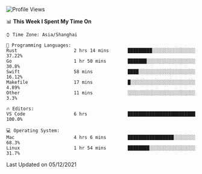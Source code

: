 <!--START_SECTION:waka-->
![Profile Views](http://img.shields.io/badge/Profile%20Views-5-blue)

📊 **This Week I Spent My Time On** 

```text
⌚︎ Time Zone: Asia/Shanghai

💬 Programming Languages: 
Rust                     2 hrs 14 mins       █████████░░░░░░░░░░░░░░░░   37.22% 
Go                       1 hr 50 mins        ███████░░░░░░░░░░░░░░░░░░   30.8% 
Swift                    58 mins             ████░░░░░░░░░░░░░░░░░░░░░   16.12% 
Makefile                 17 mins             █░░░░░░░░░░░░░░░░░░░░░░░░   4.89% 
Other                    11 mins             ░░░░░░░░░░░░░░░░░░░░░░░░░   3.3%

🔥 Editors: 
VS Code                  6 hrs               █████████████████████████   100.0%

💻 Operating System: 
Mac                      4 hrs 6 mins        █████████████████░░░░░░░░   68.3% 
Linux                    1 hr 54 mins        ████████░░░░░░░░░░░░░░░░░   31.7%

```


 Last Updated on 05/12/2021
<!--END_SECTION:waka-->
